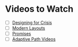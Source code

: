 # Videos to Watch

- [ ] [Designing for Crisis](https://vimeo.com/148927676)
- [ ] [Modern Layouts](http://aneventapart.com/news/post/modern-layouts-getting-out-of-our-ruts-by-jen-simmons-an-event-apart-video)
- [ ] [Promises](https://www.udacity.com/course/ud898)
- [ ] [Adaptive Path Videos](https://vimeo.com/adaptivepath/videos)
